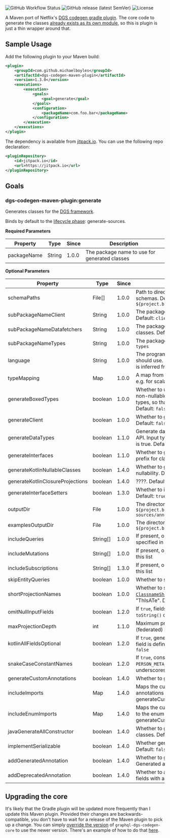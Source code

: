 ![GitHub Workflow Status](https://img.shields.io/github/workflow/status/michaelboyles/dgs-codegen-maven-plugin/Java%20CI%20with%20Maven) ![GitHub release (latest SemVer)](https://img.shields.io/github/v/release/michaelboyles/dgs-codegen-maven-plugin?sort=semver) ![License](https://img.shields.io/github/license/michaelboyles/dgs-codegen-maven-plugin)

A Maven port of Netflix's [DGS codegen gradle plugin](https://github.com/Netflix/dgs-codegen).
The core code to generate the classes [already exists as its own module](https://github.com/Netflix/dgs-codegen/tree/master/graphql-dgs-codegen-core),
so this is plugin is just a thin wrapper around that.

## Sample Usage

Add the following plugin to your Maven build:

```xml
<plugin>
    <groupId>com.github.michaelboyles</groupId>
    <artifactId>dgs-codegen-maven-plugin</artifactId>
    <version>1.3.0</version>
    <executions>
        <execution>
            <goals>
                <goal>generate</goal>
            </goals>
            <configuration>
                <packageName>com.foo.bar</packageName>
            </configuration>
        </execution>
    </executions>
</plugin>
```

The dependency is available from [jitpack.io](https://jitpack.io/). You can use the following repo declaration:

```xml
<pluginRepository>
    <id>jitpack.io</id>
    <url>https://jitpack.io</url>
</pluginRepository>
```

## Goals

### dgs-codegen-maven-plugin:generate

Generates classes for the [DGS framework](https://github.com/Netflix/dgs-framework).

Binds by default to the [lifecycle phase](http://maven.apache.org/ref/3.6.3/maven-core/lifecycles.html): generate-sources. 

**Required Parameters**

| Property    | Type        | Since | Description                                   |
| ----------- | ----------- | ----- | --------------------------------------------- |
| packageName | String      | 1.0.0 | The package name to use for generated classes |

**Optional Parameters**

| Property                         | Type     | Since | Description                                   |
| -------------------------------- | -------- | ----- | --------------------------------------------- |
| schemaPaths                      | File[]   | 1.0.0 | Path to directory/directories containing GraphQL schemas. Default: `${project.build.sourceDirectory}/../resources/schema` |
| subPackageNameClient             | String   | 1.0.0 | The package under `packageName` to place client classes. Default: `client` |
| subPackageNameDatafetchers       | String   | 1.0.0 | The package under `packageName` to place data fetcher classes. Default: `datafetchers` |
| subPackageNameTypes              | String   | 1.0.0 | The package under `packageName` to place types. Default: `types` |
| language                         | String   | 1.0.0 | The programming language that generated classes should use. Valid values are KOTLIN and JAVA. Default is inferred from the classpath |
| typeMapping                      | Map      | 1.0.0 | A map from GraphQL type name to Java class name, e.g. for scalars |
| generateBoxedTypes               | boolean  | 1.0.0 | Whether to use boxed types, e.g. `java.lang.Integer`, for non-nullable fields (nullable fields must use boxed types, so that `null` can represent absence of a value). Default: `false` |
| generateClient                   | boolean  | 1.0.0 | Whether to generate classes for a GraphQL client. Default: `false` |
| generateDataTypes                | boolean  | 1.1.0 | Generate data types. Useful for only generating a Query API. Input types are still generated when `generateClient` is true. Default: `true` |
| generateInterfaces               | boolean  | 1.1.0 | Whether to generate additional interfaces with an 'I' prefix for classes. Default: `false` |
| generateKotlinNullableClasses    | boolean  | 1.4.0 | Whether to generate data classes matching GraphQL nullability.  Default: `false` |
| generateKotlinClosureProjections | boolean  | 1.4.0 | ????. Default: `false` |
| generateInterfaceSetters         | boolean  | 1.3.0 | Whether to include setters in generated interfaces. Default: `true` |
| outputDir                        | File     | 1.0.0 | The directory to place generated classes. Default: `${project.build.directory}/generated-sources/annotations/` |
| examplesOutputDir                | File     | 1.0.0 | The directory to place generated examples. Default: `${project.build.directory}/generated-examples` |
| includeQueries                   | String[] | 1.0.0 | If present, only generate classes for the queries specified in this list |
| includeMutations                 | String[] | 1.0.0 | If present, only generate classes for the mutations in this list |
| includeSubscriptions             | String[] | 1.3.0 | If present, only generate classes for the subscriptions in this list |
| skipEntityQueries                | boolean  | 1.0.0 | Whether to skip [entity](https://www.apollographql.com/docs/federation/entities/) queries. Default: `false` |
| shortProjectionNames             | boolean  | 1.0.0 | Whether to shorten projection names. See [`ClassnameShortener`](https://github.com/Netflix/dgs-codegen/blob/master/graphql-dgs-codegen-core/src/main/kotlin/com/netflix/graphql/dgs/codegen/generators/shared/ClassnameShortener.kt). e.g. "ThisIsATest" becomes "ThIsATe". Default: `false` |
| omitNullInputFields              | boolean  | 1.2.0 | If `true`, fields with null values won't be included in `toString()` output. Default: `false` |
| maxProjectionDepth               | int      | 1.1.0 | Maximum projection depth to generate. Useful for (federated) schemas with very deep nesting. Default: `10` |
| kotlinAllFieldsOptional          | boolean  | 1.2.0 | If `true`, generates nullable fields in Kotlin even when a field is defined non-nullable in the schema. Default: `false` |
| snakeCaseConstantNames           | boolean  | 1.2.0 | If `true`, constants will be named in snake case e.g. `PERSON_META_DATA`. If false, they will be named without underscores, e.g. `PERSONMETADATA`. Default: `false` |
| generateCustomAnnotations        | boolean  | 1.4.0 | Whether to generate custom annotations. Default: `false` |
| includeImports                   | Map      | 1.4.0 | Maps the custom annotation type to the package the annotations belong to. Only used when generateCustomAnnotations is enabled |
| includeEnumImports               | Map      | 1.4.0 | Maps the custom annotation and enum argument names to the enum packages. Only used when generateCustomAnnotations is enabled |
| javaGenerateAllConstructor       | boolean  | 1.4.0 | Whether to generate an all-arg constructor for data classes. Default: `true` |
| implementSerializable            | boolean  | 1.4.0 | Whether generated classes implement Serializable. Default: `false` |
| addGeneratedAnnotation           | boolean  | 1.4.0 | Whether to generate and apply a class-retention Generated annotation. Default: `false` |
| addDeprecatedAnnotation          | boolean  | 1.4.0 | Whether to add the Deprecated annotation to schema fields with a deprecated directive. Default: `false` |

## Upgrading the core

It's likely that the Gradle plugin will be updated more frequently than I update this Maven plugin. Provided their
changes are backwards-compatible, you don't have to wait for a release of the Maven plugin to pick up a change. You can
simply [override the version](https://blog.sonatype.com/2008/04/how-to-override-a-plugins-dependency-in-maven/) of
`graphql-dgs-codegen-core` to use the newer version. There's an example of how to do that
[here](https://github.com/michaelboyles/dgs-codegen-maven-plugin/blob/develop/src/it/basicTest/pom.xml#L42).
